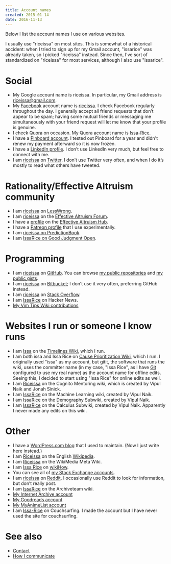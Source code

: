 ```yaml
---
title: Account names
created: 2015-01-14
date: 2016-11-13
---
```


Below I list the account names I use on various websites.

I usually use "riceissa" on most sites.
This is somewhat of a historical accident: when I tried to sign up for my Gmail
account, "issarice" was already taken, so I picked "riceissa" instead.
Since then, I've sort of standardized on "riceissa" for most services, although
I also use "issarice".

# Social

- My Google account name is riceissa.
  In particular, my Gmail address is [riceissa@gmail.com][email].
- My [Facebook]() account name is [riceissa][fbp].  I check Facebook regularly
  throughout the day.  I generally accept all friend requests that don’t
  appear to be spam; having some mutual friends or messaging me
  simultaneously with your friend request will let me know that your
  profile is genuine.
- I check [Quora]() on occasion.  My Quora account name is
  [Issa-Rice][qp].
- I have a [Pinboard account](https://pinboard.in/u:riceissa).
  I tested out Pinboard for a year and didn't renew my payment afterward so it
  is now frozen.
- I have a [LinkedIn profile][lp].  I
  don’t use LinkedIn very much, but feel free to connect with me.
- I am [riceissa][tp] on [Twitter](https://twitter.com/).  I don’t use
  Twitter very often, and when I do it’s mostly to read what others have
  tweeted.

# Rationality/Effective Altruism community

- I am [riceissa](http://lesswrong.com/user/riceissa/overview/) on [LessWrong]().
- I am [riceissa](http://effective-altruism.com/user/riceissa/) on the [Effective Altruism Forum](http://effective-altruism.com/).
- I have a [profile](http://effectivealtruismhub.com/user/issa-rice) on the [Effective Altruism Hub](http://effectivealtruismhub.com/).
- I have a [Patreon profile](https://www.patreon.com/issarice) that I use experimentally.
- I am [riceissa on PredictionBook](http://predictionbook.com/users/riceissa).
- I am [IssaRice on Good Judgment Open](https://www.gjopen.com/memberships/30211/scores).

# Programming

- I am [riceissa](https://github.com/riceissa/) on [GitHub](https://github.com/).
You can browse [my public repositories](https://github.com/riceissa?tab=repositories) and [my public gists](https://gist.github.com/riceissa).
- I am [riceissa](https://bitbucket.org/riceissa) on [Bitbucket](https://bitbucket.org/); I don’t use it very often, preferring GitHub instead.
- I am [riceissa](https://stackoverflow.com/users/3422337/riceissa) on [Stack Overflow](https://stackoverflow.com/).
- I am [IssaRice](https://news.ycombinator.com/user?id=IssaRice) on Hacker News.
- [My Vim Tips Wiki contributions](http://vim.wikia.com/wiki/Special:Contributions/IssaRice?useskin=monobook)

# Websites I run or someone I know runs

- I am [Issa](https://timelines.issarice.com/wiki/User:Issa) on the [Timelines
  Wiki](https://timelines.issarice.com/wiki/Main_Page), which I run.
- I am both issa and Issa Rice on [Cause Prioritization
  Wiki](https://causeprioritization.org/), which I run.
  I originally used "issa" as my account, but gitit, the software that runs the
  wiki, uses the committer name (in my case, "Issa Rice", as I have
  [Git](wiki/git.md) configured to use my real name) as the account name for
  offline edits.
  Seeing this, I decided to start using "Issa Rice" for online edits as well.
- I am [Riceissa](https://info.cognitomentoring.org/wiki/User:Riceissa) on the
  Cognito Mentoring wiki, which is created by Vipul Naik and Jonah Sinick.
- I am [IssaRice](https://machinelearning.subwiki.org/wiki/Special:Contributions/IssaRice)
  on the Machine Learning wiki, created by Vipul Naik.
- I am [IssaRice](https://demography.subwiki.org/wiki/Special:Contributions/IssaRice)
  on the Demography Subwiki, created by Vipul Naik.
- I am [IssaRice](https://calculus.subwiki.org/wiki/Special:Contributions/IssaRice)
  on the Calculus Subwiki, created by Vipul Naik.
  Apparently I never made any edits on this wiki.

# Other

- I have a [WordPress.com blog](https://riceissa.wordpress.com/) that I used to maintain.
(Now I just write here instead.)
- I am [Riceissa](http://en.wikipedia.org/wiki/User:Riceissa) on the English [Wikipedia](wikipedia).
- I am [Riceissa](https://meta.wikimedia.org/wiki/Special:Contributions/Riceissa)
  on the WikiMedia Meta Wiki.
- I am [Issa Rice](http://www.wikihow.com/User:Issa-Rice) on [wikiHow]().
- You can see all of [my Stack Exchange accounts](http://stackexchange.com/users/1643345/riceissa?tab=accounts).
- I am [riceissa](https://www.reddit.com/user/riceissa/) on [Reddit](http://info.cognitomentoring.org/wiki/Using_reddit).
I occasionally use Reddit to look for information, but don’t really post.
- I am [IssaRice](http://archiveteam.org/index.php?title=Special:Contributions/IssaRice)
  on the Archiveteam wiki.
- [My Internet Archive account](https://archive.org/details/@issarice)
- [My Goodreads account](https://www.goodreads.com/user/show/47708980-issa-rice)
- [My MyAnimeList account](http://myanimelist.net/profile/riceissa)
- I am [Issa-Rice](https://www.couchsurfing.com/people/Issa-Rice) on
  Couchsurfing.
  I made the account but I have never used the site for couchsurfing.

# See also

- [Contact]()
- [How I communicate](how-i-communicate)

[email]: mailto:riceissa@gmail.com
[fbp]: https://www.facebook.com/riceissa
[lp]: https://www.linkedin.com/in/issarice
[okcp]: http://www.okcupid.com/profile/riceissa
[photo]: ./identification-photo.jpg
[qp]: https://www.quora.com/Issa-Rice
[tp]: https://twitter.com/riceissa
